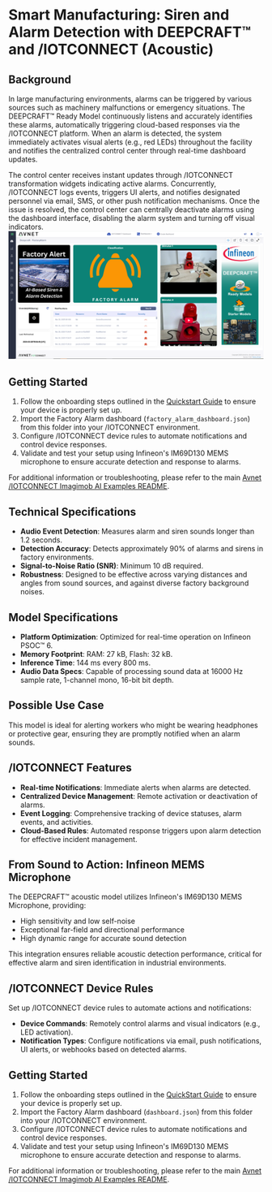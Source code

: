 # Smart Manufacturing: Siren and Alarm Detection with DEEPCRAFT™ and /IOTCONNECT (Acoustic)

## Background
In large manufacturing environments, alarms can be triggered by various sources such as machinery malfunctions or emergency situations. The DEEPCRAFT™ Ready Model continuously listens and accurately identifies these alarms, automatically triggering cloud-based responses via the /IOTCONNECT platform. When an alarm is detected, the system immediately activates visual alerts (e.g., red LEDs) throughout the facility and notifies the centralized control center through real-time dashboard updates.

The control center receives instant updates through /IOTCONNECT transformation widgets indicating active alarms. Concurrently, /IOTCONNECT logs events, triggers UI alerts, and notifies designated personnel via email, SMS, or other push notification mechanisms. Once the issue is resolved, the control center can centrally deactivate alarms using the dashboard interface, disabling the alarm system and turning off visual indicators.
![Factory Alarm Dashboard](../factory-alarm/factory_alarm_dashboard.png)
## Getting Started

1. Follow the onboarding steps outlined in the [Quickstart Guide](https://github.com/avnet-iotconnect/avnet-iotc-mtb-ai-imagimob-rm/blob/main/QUICKSTART.md) to ensure your device is properly set up.
2. Import the Factory Alarm dashboard (`factory_alarm_dashboard.json`) from this folder into your /IOTCONNECT environment.
3. Configure /IOTCONNECT device rules to automate notifications and control device responses.
4. Validate and test your setup using Infineon's IM69D130 MEMS microphone to ensure accurate detection and response to alarms.

For additional information or troubleshooting, please refer to the main [Avnet /IOTCONNECT Imagimob AI Examples README](../README.md).

## Technical Specifications
- **Audio Event Detection**: Measures alarm and siren sounds longer than 1.2 seconds.
- **Detection Accuracy**: Detects approximately 90% of alarms and sirens in factory environments.
- **Signal-to-Noise Ratio (SNR)**: Minimum 10 dB required.
- **Robustness**: Designed to be effective across varying distances and angles from sound sources, and against diverse factory background noises.

## Model Specifications
- **Platform Optimization**: Optimized for real-time operation on Infineon PSOC™ 6.
- **Memory Footprint**: RAM: 27 kB, Flash: 32 kB.
- **Inference Time**: 144 ms every 800 ms.
- **Audio Data Specs**: Capable of processing sound data at 16000 Hz sample rate, 1-channel mono, 16-bit bit depth.

## Possible Use Case
This model is ideal for alerting workers who might be wearing headphones or protective gear, ensuring they are promptly notified when an alarm sounds.

## /IOTCONNECT Features
- **Real-time Notifications**: Immediate alerts when alarms are detected.
- **Centralized Device Management**: Remote activation or deactivation of alarms.
- **Event Logging**: Comprehensive tracking of device statuses, alarm events, and activities.
- **Cloud-Based Rules**: Automated response triggers upon alarm detection for effective incident management.

## From Sound to Action: Infineon MEMS Microphone
The DEEPCRAFT™ acoustic model utilizes Infineon's IM69D130 MEMS Microphone, providing:
- High sensitivity and low self-noise
- Exceptional far-field and directional performance
- High dynamic range for accurate sound detection

This integration ensures reliable acoustic detection performance, critical for effective alarm and siren identification in industrial environments.

## /IOTCONNECT Device Rules
Set up /IOTCONNECT device rules to automate actions and notifications:
- **Device Commands**: Remotely control alarms and visual indicators (e.g., LED activation).
- **Notification Types**: Configure notifications via email, push notifications, UI alerts, or webhooks based on detected alarms.

## Getting Started

1. Follow the onboarding steps outlined in the [QuickStart Guide](https://github.com/avnet-iotconnect/avnet-iotc-mtb-ai-imagimob-rm/blob/main/QUICKSTART.md) to ensure your device is properly set up.
2. Import the Factory Alarm dashboard (`dashboard.json`) from this folder into your /IOTCONNECT environment.
3. Configure /IOTCONNECT device rules to automate notifications and control device responses.
4. Validate and test your setup using Infineon's IM69D130 MEMS microphone to ensure accurate detection and response to alarms.

For additional information or troubleshooting, please refer to the main [Avnet /IOTCONNECT Imagimob AI Examples README](../README.md).

